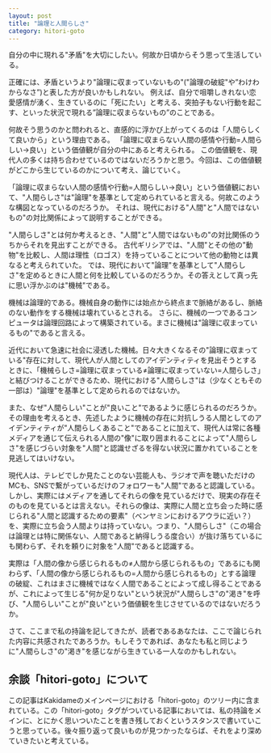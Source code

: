 ```yaml
---
layout: post
title: "論理と人間らしさ"
category: hitori-goto
---
```


自分の中に現れる"矛盾"を大切にしたい。何故か日頃からそう思って生活している。

正確には、矛盾というより"論理に収まっていないもの"("論理の破綻"や”わけわからなさ”)と表した方が良いかもしれない。
例えば、自分で咀嚼しきれない恋愛感情が湧く、生きているのに「死にたい」と考える、突拍子もない行動を起こす、といった状況で現れる”論理に収まらないもの”のことである。

何故そう思うのかと問われると、直感的に浮かび上がってくるのは「人間らしくて良いから」という理由である。
「論理に収まらない人間の感情や行動=人間らしい→良い」という価値観が自分の中にあると考えられる。
この価値観を、現代人の多くは持ち合わせているのではないだろうかと思う。今回は、この価値観がどこから生じているのかについて考え、論じていく。

「論理に収まらない人間の感情や行動=人間らしい→良い」という価値観において、"人間らしさ"は"論理"を基準として定められていると言える。何故このような構図となっているのだろうか。
それは、現代における"人間"と"人間ではないもの"の対比関係によって説明することができる。

"人間らしさ"とは何か考えるとき、"人間"と"人間ではないもの"の対比関係のうちからそれを見出すことができる。
古代ギリシアでは、"人間"とその他の"動物"を比較し、人間は理性（ロゴス）を持っていることについて他の動物とは異なると考えられていた。
では、現代において"論理"を基準として"人間らしさ"を定めるときに人間と何を比較しているのだろうか。その答えとして真っ先に思い浮かぶのは"機械"である。

機械は論理的である。機械自身の動作には始点から終点まで脈絡があるし、脈絡のない動作をする機械は壊れているとされる。
さらに、機械の一つであるコンピュータは論理回路によって構築されている。まさに機械は"論理に収まっているもの"であると言える。

近代において急速に社会に浸透した機械。日々大きくなるその"論理に収まっている"存在に対して、現代人が人間としてのアイデンティティを見出そうとするときに、「機械らしさ=論理に収まっている≠論理に収まっていない=人間らしさ」と結びつけることができるため、現代における"人間らしさ"は（少なくともその一部は）"論理"を基準として定められるのではないか。

また、なぜ"人間らしい"ことが"良いこと"であるように感じられるのだろうか。
その理由を考えるとき、先述したように機械の存在に対抗しうる人間としてのアイデンティティが"人間らしくあること"であることに加えて、現代人は常に各種メディアを通じて伝えられる人間の"像"に取り囲まれることによって"人間らしさ"を感じづらい対象を"人間"と認識せざるを得ない状況に置かれていることを見逃してはいけない。

現代人は、テレビでしか見たことのない芸能人も、ラジオで声を聴いただけのMCも、SNSで繋がっているだけのフォロワーも"人間"であると認識している。しかし、実際にはメディアを通してそれらの像を見ているだけで、現実の存在そのものを見ているとは言えない。それらの像は、実際に人間と立ち会った時に感じられる"人間と認識するための要素"（ベンヤミンにおけるアウラに近い？）を、実際に立ち会う人間よりは持っていない。つまり、"人間らしさ"（この場合は論理とは特に関係ない、人間であると納得しうる度合い）が抜け落ちているにも関わらず、それを頼りに対象を"人間"であると認識する。

実際は「人間の像から感じられるもの≠人間から感じられるもの」であるにも関わらず、「人間の像から感じられるもの=人間から感じられるもの」とする論理の破綻、これはまさに機械ではなく人間であることによって成し得ることであるが、これによって生じる"何か足りない"という状況が"人間らしさ"の"渇き"を呼び、"人間らしい"ことが"良い"という価値観を生じさせているのではないだろうか。

さて、ここまで私の持論を記してきたが、読者であるあなたは、ここで論じられた内容に共感されたであろうか。もしそうであれば、あなたも私と同じように"人間らしさ"の"渇き"を感じながら生きている一人なのかもしれない。

## 余談「hitori-goto」について
この記事はKakidameのメインページにおける「hitori-goto」のツリー内に含まれている。この「hitori-goto」タグがついている記事においては、私の持論をメインに、とにかく思いついたことを書き残しておくというスタンスで書いていこうと思っている。後々振り返って良いものが見つかったならば、それをより深めていきたいと考えている。

